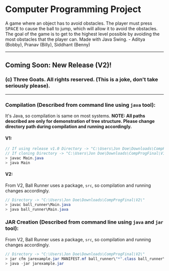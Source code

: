 # Computer Programming Project
A game where an object has to avoid obstacles. The player must press <kbd>SPACE</kbd> to cause the ball to jump, which will allow it to avoid the obstacles. The goal of the game is to get to the highest level possible by avoiding the most obstacles that the player can. Made with Java Swing. - Aditya (Bobby), Pranav (Billy), Siddhant (Benny)

---------------------------------------------------------------------------------------------------

## Coming Soon: New Release (V2)!

### (c) Three Goats. All rights reserved. (This is a joke, don't take seriously please).

---------------------------------------------------------------------------------------------------

### Compilation (Described from command line using `java` tool):
It's Java, so compilation is same on most systems.
**NOTE: All paths described are only for demonstration of tree structure. Please change directory path during compilation and running accordingly.**
#### V1:
```java
// If using release v1.0 Directory -> "C:\Users\Jon Doe\Downloads\CompProgFinal-1.0\"
// If cloning Directory -> "C:\Users\Jon Doe\Downloads\CompProgFinal\V1\"
> javac Main.java
> java Main
```
#### V2:
From V2, Ball Runner uses a package, `src`, so compilation and running changes accordingly.
```java
// Directory -> "C:\Users\Jon Doe\Downloads\CompProgFinal\V2\"
> javac ball_runner\Main.java
> java ball_runner\Main.java
```

### JAR Creation (Described from command line using `java` and `jar` tool):
From V2, Ball Runner uses a package, `src`, so compilation and running changes accordingly.
```java
// Directory -> "C:\Users\Jon Doe\Downloads\CompProgFinal\V2\"
> jar cfm jarexample.jar MANIFEST.mf ball_runner\"*".class ball_runner\img\"*"."*"
> java -jar jarexample.jar
```
